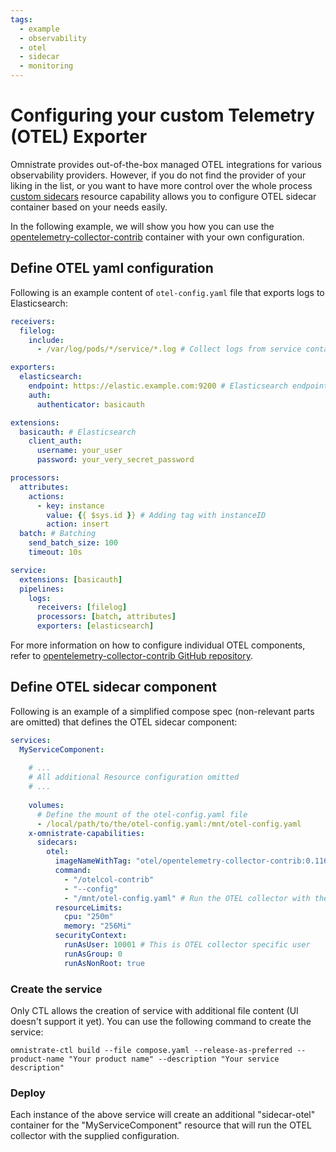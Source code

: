 ```yaml
---
tags:
  - example
  - observability
  - otel
  - sidecar
  - monitoring
---
```


<!-- TODO: MOVE TO GITHUB REPO -->
# Configuring your custom Telemetry (OTEL) Exporter

Omnistrate provides out-of-the-box managed OTEL integrations for various observability providers. However, if you do not find the provider of your liking in the list, or you want to have more control over the whole process [custom sidecars](../../runtime-guides/custom-sidecars.md) resource capability allows you to configure OTEL sidecar container based on your needs easily.

In the following example, we will show you how you can use the [opentelemetry-collector-contrib](https://hub.docker.com/r/otel/opentelemetry-collector-contrib/) container with your own configuration.

## Define OTEL yaml configuration

Following is an example content of `otel-config.yaml` file that exports logs to Elasticsearch:

```yaml
receivers:
  filelog:
    include:
      - /var/log/pods/*/service/*.log # Collect logs from service container

exporters:
  elasticsearch:
    endpoint: https://elastic.example.com:9200 # Elasticsearch endpoint
    auth:
      authenticator: basicauth

extensions:
  basicauth: # Elasticsearch
    client_auth:
      username: your_user 
      password: your_very_secret_password 

processors:
  attributes:
    actions:
      - key: instance 
        value: {{ $sys.id }} # Adding tag with instanceID 
        action: insert
  batch: # Batching
    send_batch_size: 100
    timeout: 10s

service:
  extensions: [basicauth]
  pipelines:
    logs:
      receivers: [filelog]
      processors: [batch, attributes]
      exporters: [elasticsearch]
```

For more information on how to configure individual OTEL components, refer to [opentelemetry-collector-contrib GitHub repository](https://github.com/open-telemetry/opentelemetry-collector-contrib/).

## Define OTEL sidecar component

Following is an example of a simplified compose spec (non-relevant parts are omitted) that defines the OTEL sidecar component:

```yaml
services:
  MyServiceComponent:
    
    # ...
    # All additional Resource configuration omitted
    # ...
    
    volumes:
      # Define the mount of the otel-config.yaml file
      - /local/path/to/the/otel-config.yaml:/mnt/otel-config.yaml 
    x-omnistrate-capabilities:
      sidecars:
        otel:
          imageNameWithTag: "otel/opentelemetry-collector-contrib:0.116.1"
          command:
            - "/otelcol-contrib"
            - "--config"
            - "/mnt/otel-config.yaml" # Run the OTEL collector with the provided configuration 
          resourceLimits:
            cpu: "250m"
            memory: "256Mi"
          securityContext:
            runAsUser: 10001 # This is OTEL collector specific user 
            runAsGroup: 0
            runAsNonRoot: true
```

### Create the service

Only CTL allows the creation of service with additional file content (UI doesn't support it yet). You can use the following command to create the service:

```shell
omnistrate-ctl build --file compose.yaml --release-as-preferred --product-name "Your product name" --description "Your service description" 
```

### Deploy

Each instance of the above service will create an additional "sidecar-otel" container for the "MyServiceComponent" resource that will run the OTEL collector with the supplied configuration.
